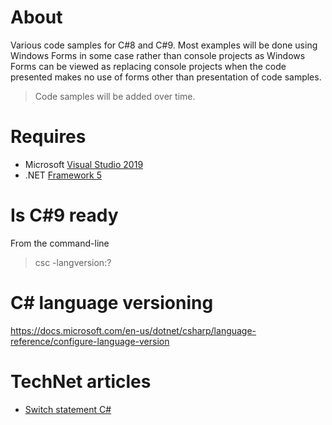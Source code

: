 # About

Various code samples for C#8 and C#9. Most examples will be done using Windows Forms in some case rather than console projects as Windows Forms can be viewed as replacing console projects when the code presented makes no use of forms other than presentation of code samples.

>Code samples will be added over time.

# Requires

- Microsoft [Visual Studio 2019](https://visualstudio.microsoft.com/)
- .NET [Framework 5](https://dotnet.microsoft.com/download/dotnet-core/thank-you/sdk-5.0.100-windows-x64-installer)

# Is C#9 ready

From the command-line
> csc -langversion:?

# C# language versioning

https://docs.microsoft.com/en-us/dotnet/csharp/language-reference/configure-language-version

# TechNet articles

- [Switch statement C#](https://social.technet.microsoft.com/wiki/contents/articles/54200.switch-statement-c.aspx)




